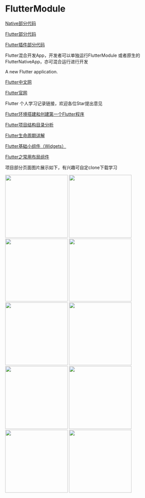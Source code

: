 # FlutterModule
[Native部分代码](https://github.com/wang709693972wei/FlutterNativeApp)

[Flutter部分代码](https://github.com/wang709693972wei/FlutterModule)

[Flutter插件部分代码](https://github.com/wang709693972wei/FlutterPlugin)

Flutter混合开发App，开发者可以单独运行FlutterModule  或者原生的FlutterNativeApp，亦可混合运行进行开发


A new Flutter application.

[Flutter中文网](https://flutterchina.club/)

[Flutter官网](https://github.com/flutter/flutter)

Flutter 个人学习记录链接，欢迎各位Star提出意见

[Flutter环境搭建和创建第一个Flutter程序](https://www.jianshu.com/p/dcf025dde34c)

[Flutter项目结构目录分析](https://www.jianshu.com/p/759d26c9fcc7)

[Flutter生命周期详解](https://www.jianshu.com/p/00ff0c2b8336)

[Flutter基础小组件（Widgets）](https://www.jianshu.com/p/38660eaa385a)

[Flutter之常用布局组件](https://www.jianshu.com/p/5a01cbc7bee3)

项目部分页面图片展示如下，有兴趣可自定clone下载学习

<img src="https://github.com/wang709693972wei/NativeFlutterApp/blob/master/lib/demo/imageshow/image_show1.png" width="200">        <img src="https://github.com/wang709693972wei/NativeFlutterApp/blob/master/lib/demo/imageshow/image_show2.png" width="200">        <img src="https://github.com/wang709693972wei/NativeFlutterApp/blob/master/lib/demo/imageshow/image_show3.png" width="200">        <img src="https://github.com/wang709693972wei/NativeFlutterApp/blob/master/lib/demo/imageshow/image_show4.png" width="200">        <img src="https://github.com/wang709693972wei/NativeFlutterApp/blob/master/lib/demo/imageshow/image_show5.png" width="200">        <img src="https://github.com/wang709693972wei/NativeFlutterApp/blob/master/lib/demo/imageshow/image_show6.png" width="200">        <img src="https://github.com/wang709693972wei/NativeFlutterApp/blob/master/lib/demo/imageshow/image_show7.png" width="200">        <img src="https://github.com/wang709693972wei/NativeFlutterApp/blob/master/lib/demo/imageshow/image_show8.png" width="200">        <img src="https://github.com/wang709693972wei/NativeFlutterApp/blob/master/lib/demo/imageshow/image_show9.png" width="200">        <img src="https://github.com/wang709693972wei/NativeFlutterApp/blob/master/lib/demo/imageshow/image_show10.png" width="200">








